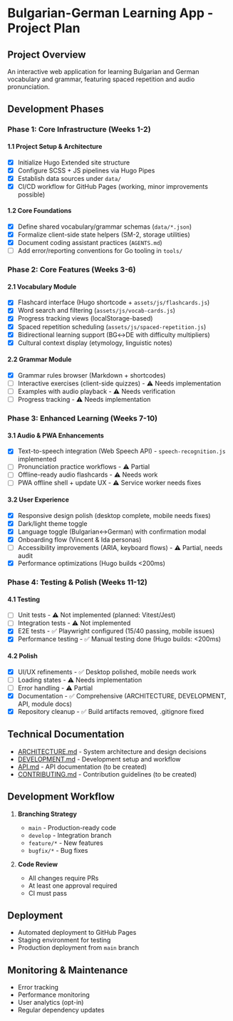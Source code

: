 # Bulgarian-German Learning App - Project Plan

## Project Overview

An interactive web application for learning Bulgarian and German vocabulary and grammar, featuring spaced repetition and audio pronunciation.

## Development Phases

### Phase 1: Core Infrastructure (Weeks 1-2)

#### 1.1 Project Setup & Architecture

- [x] Initialize Hugo Extended site structure
- [x] Configure SCSS + JS pipelines via Hugo Pipes
- [x] Establish data sources under `data/`
- [x] CI/CD workflow for GitHub Pages (working, minor improvements possible)

#### 1.2 Core Foundations

- [x] Define shared vocabulary/grammar schemas (`data/*.json`)
- [x] Formalize client-side state helpers (SM-2, storage utilities)
- [x] Document coding assistant practices (`AGENTS.md`)
- [ ] Add error/reporting conventions for Go tooling in `tools/`

### Phase 2: Core Features (Weeks 3-6)

#### 2.1 Vocabulary Module

- [x] Flashcard interface (Hugo shortcode + `assets/js/flashcards.js`)
- [x] Word search and filtering (`assets/js/vocab-cards.js`)
- [x] Progress tracking views (localStorage-based)
- [x] Spaced repetition scheduling (`assets/js/spaced-repetition.js`)
- [x] Bidirectional learning support (BG↔DE with difficulty multipliers)
- [x] Cultural context display (etymology, linguistic notes)

#### 2.2 Grammar Module

- [x] Grammar rules browser (Markdown + shortcodes)
- [ ] Interactive exercises (client-side quizzes) - ⚠️ Needs implementation
- [ ] Examples with audio playback - ⚠️ Needs verification
- [ ] Progress tracking - ⚠️ Needs implementation

### Phase 3: Enhanced Learning (Weeks 7-10)

#### 3.1 Audio & PWA Enhancements

- [x] Text-to-speech integration (Web Speech API) - `speech-recognition.js` implemented
- [ ] Pronunciation practice workflows - ⚠️ Partial
- [ ] Offline-ready audio flashcards - ⚠️ Needs work
- [ ] PWA offline shell + update UX - ⚠️ Service worker needs fixes

#### 3.2 User Experience

- [x] Responsive design polish (desktop complete, mobile needs fixes)
- [x] Dark/light theme toggle
- [x] Language toggle (Bulgarian↔German) with confirmation modal
- [x] Onboarding flow (Vincent & Ida personas)
- [ ] Accessibility improvements (ARIA, keyboard flows) - ⚠️ Partial, needs audit
- [x] Performance optimizations (Hugo builds <200ms)

### Phase 4: Testing & Polish (Weeks 11-12)

#### 4.1 Testing

- [ ] Unit tests - ⚠️ Not implemented (planned: Vitest/Jest)
- [ ] Integration tests - ⚠️ Not implemented
- [x] E2E tests - ✅ Playwright configured (15/40 passing, mobile issues)
- [x] Performance testing - ✅ Manual testing done (Hugo builds: <200ms)

#### 4.2 Polish

- [x] UI/UX refinements - ✅ Desktop polished, mobile needs work
- [ ] Loading states - ⚠️ Needs implementation
- [ ] Error handling - ⚠️ Partial
- [x] Documentation - ✅ Comprehensive (ARCHITECTURE, DEVELOPMENT, API, module docs)
- [x] Repository cleanup - ✅ Build artifacts removed, .gitignore fixed

## Technical Documentation

- [ARCHITECTURE.md](./ARCHITECTURE.md) - System architecture and design decisions
- [DEVELOPMENT.md](./DEVELOPMENT.md) - Development setup and workflow
- [API.md](./API.md) - API documentation (to be created)
- [CONTRIBUTING.md](./CONTRIBUTING.md) - Contribution guidelines (to be created)

## Development Workflow

1. **Branching Strategy**
   - `main` - Production-ready code
   - `develop` - Integration branch
   - `feature/*` - New features
   - `bugfix/*` - Bug fixes

2. **Code Review**
   - All changes require PRs
   - At least one approval required
   - CI must pass

## Deployment

- Automated deployment to GitHub Pages
- Staging environment for testing
- Production deployment from `main` branch

## Monitoring & Maintenance

- Error tracking
- Performance monitoring
- User analytics (opt-in)
- Regular dependency updates
